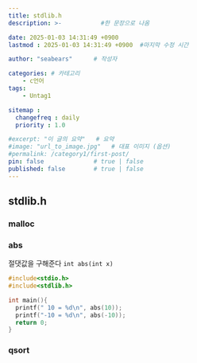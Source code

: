 ```yaml
---
title: stdlib.h
description: >-           #한 문장으로 나옴

date: 2025-01-03 14:31:49 +0900
lastmod : 2025-01-03 14:31:49 +0900  #마지막 수정 시간

author: "seabears"      # 작성자

categories: # 카테고리
    - c언어
tags: 
    - Untag1

sitemap :
  changefreq : daily
  priority : 1.0

#excerpt: "이 글의 요약"   # 요약
#image: "url_to_image.jpg"   # 대표 이미지 (옵션)
#permalink: /category1/first-post/
pin: false              # true | false
published: false        # true | false
---
```


## stdlib.h

### malloc

### abs
절댓값을 구해준다
`int abs(int x)`  

```c
#include<stdio.h>
#include<stdlib.h>

int main(){
  printf(" 10 = %d\n", abs(10));
  printf("-10 = %d\n", abs(-10));
  return 0;
}
```

### qsort


